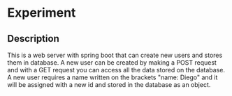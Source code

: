 # Experiment 

## Description

This is a web server with spring boot that can create new users and stores them in database. A new user can be created by making a POST request and with a GET request you can access all the data stored on the database. A new user requires a name written on the brackets "name: Diego" and it will be assigned with a new id and stored in the database as an object.
